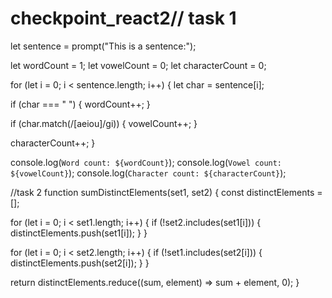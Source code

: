 # checkpoint_react2// task 1
let sentence = prompt("This is a sentence:");


let wordCount = 1;
let vowelCount = 0;
let characterCount = 0;


for (let i = 0; i < sentence.length; i++) {
  let char = sentence[i];


  if (char === " ") {
    wordCount++;
  }

  if (char.match(/[aeiou]/gi)) {
    vowelCount++;
  }

  characterCount++;
}


console.log(`Word count: ${wordCount}`);
console.log(`Vowel count: ${vowelCount}`);
console.log(`Character count: ${characterCount}`);

//task 2
function sumDistinctElements(set1, set2) {
  const distinctElements = [];

  for (let i = 0; i < set1.length; i++) {
    if (!set2.includes(set1[i])) {
      distinctElements.push(set1[i]);
    }
  }

  for (let i = 0; i < set2.length; i++) {
    if (!set1.includes(set2[i])) {
      distinctElements.push(set2[i]);
    }
  }

  return distinctElements.reduce((sum, element) => sum + element, 0);
}
